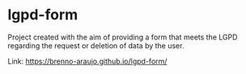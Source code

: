 # lgpd-form
Project created with the aim of providing a form that meets the LGPD regarding the request or deletion of data by the user.

Link: https://brenno-araujo.github.io/lgpd-form/
